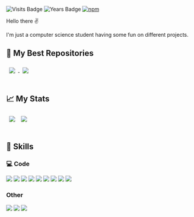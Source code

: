 ![Visits Badge](https://badges.pufler.dev/visits/ElTacitos/ElTacitos?style=for-the-badge&color=red)
![Years Badge](https://badges.pufler.dev/years/ElTacitos?style=for-the-badge&color=green)
[![npm](https://img.shields.io/badge/npm-ElTacitos-orange?style=for-the-badge&logo=npm&logoColor=white&color=orange)](https://www.npmjs.com/~eltacitos)

Hello there :v:

I'm just a computer science student having some fun on different projects.

## 📌 My Best Repositories
<a href="https://github.com/ElTacitos/tiny-logger">
  <img align="center" style="margin:0.5rem" src="https://github-readme-stats.vercel.app/api/pin/?username=ElTacitos&repo=tiny-logger&theme=gruvbox&hide_border=true" />
</a>

<a href="https://github.com/ElTacitos/boatRecon">
  <img align="center" style="margin:0.5rem" src="https://github-readme-stats.vercel.app/api/pin/?username=ElTacitos&repo=boatRecon&theme=gruvbox&hide_border=true" />
</a>

<br>
<br>

## &#x1f4c8; My Stats

<div style="display:flex; flex-direction:row">
<img align="center" style="margin:0.5rem" src="https://github-readme-stats.vercel.app/api/top-langs/?username=ElTacitos&show_icons=true&theme=gruvbox&hide_border=true" />
<img align="center" style="margin:0.5rem" src="https://github-readme-stats.vercel.app/api?username=ElTacitos&show_icons=true&theme=gruvbox&hide_border=true" />
</div>

<br>

## 💼 Skills
### 💻 Code
![](https://img.shields.io/badge/-VueJS-informational?style=for-the-badge&logo=Vue.js&logoColor=4FC08D&color=555555)
![](https://img.shields.io/badge/-TypeScript-informational?style=for-the-badge&logo=TypeScript&logoColor=3178C6&color=555555)
![](https://img.shields.io/badge/-Nodejs-informational?style=for-the-badge&logo=Node.js&logoColor=339933&color=555555)
![](https://img.shields.io/badge/-ExpressJs-informational?style=for-the-badge&logo=Express&logoColor=white&color=555555)
![](https://img.shields.io/badge/-JavaScript-informational?style=for-the-badge&logo=JavaScript&logoColor=F7DF1E&color=555555)
![](https://img.shields.io/badge/-HTML5-informational?style=for-the-badge&logo=HTML5&logoColor=E34F26&color=555555)
![](https://img.shields.io/badge/-CSS3-informational?style=for-the-badge&logo=CSS3&logoColor=1572B6&color=555555)
![](https://img.shields.io/badge/-C-informational?style=for-the-badge&logo=C&logoColor=A8B9CC&color=555555)
![](https://img.shields.io/badge/-C++-informational?style=for-the-badge&logo=C%2B%2B&logoColor=00599C&color=555555)

### Other
![](https://img.shields.io/badge/-Photoshop-informational?style=for-the-badge&logo=Adobe%20Photoshop&logoColor=31A8FF&color=555555)
![](https://img.shields.io/badge/-Premiere%20Pro-informational?style=for-the-badge&logo=Adobe%20Premiere%20Pro&logoColor=9999FF&color=555555)
![](https://img.shields.io/badge/-Lightroom-informational?style=for-the-badge&logo=Adobe%20Lightroom%20Classic&logoColor=31A8FF&color=555555)
